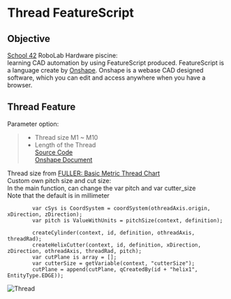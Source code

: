 # Thread FeatureScript

## Objective
[School 42](https://www.42.us.org/) RoboLab Hardware piscine: \
learning CAD automation by using FeatureScript produced. FeatureScript is a language create by [Onshape](https://www.onshape.com/). Onshape is a webase CAD designed software, which you can edit and access anywhere when you have a browser.

## Thread Feature
Parameter option:
>   * Thread size M1 ~ M10
>   * Length of the Thread\
[Source Code](https://github.com/JCTGY/Thread_FeatureScript/blob/master/thread.fs)\
[Onshape Document](https://cad.onshape.com/documents/fa2c2ec63e032fe923d391dc/w/6056dc84910a12dddbff2ca8/e/0c6dea32aea85828cc3f2808)

Thread size from [FULLER: Basic Metric Thread Chart](https://www.fullerfasteners.com/tech/basic-metric-thread-chart-m1-m100-2/)\
Custom own pitch size and cut size: \
In the main function, can change the var pitch and var cutter_size\
Note that the default is in millimeter
```
        var cSys is CoordSystem = coordSystem(othreadAxis.origin, xDirection, zDirection);
        var pitch is ValueWithUnits = pitchSize(context, definition);
        
        createCylinder(context, id, definition, othreadAxis, threadRad);
        createHelixCutter(context, id, definition, xDirection, zDirection, othreadAxis, threadRad, pitch);
        var cutPlane is array = [];
        var cutterSize = getVariable(context, "cutterSize");
        cutPlane = append(cutPlane, qCreatedBy(id + "helix1", EntityType.EDGE));
 ```
![Thread](https://user-images.githubusercontent.com/46547632/60761322-a9beb980-9ffa-11e9-9629-4548d5cfa08b.gif)
